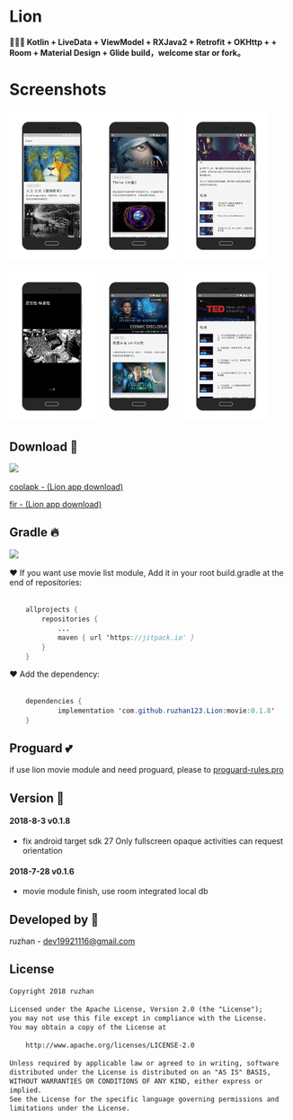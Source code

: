 
Lion
===============



####   :tada::tada::tada: Kotlin + LiveData + ViewModel + RXJava2 + Retrofit + OKHttp + + Room + Material Design + Glide build，welcome star or fork。


Screenshots
===============

<a href="logo/lion01.png"><img src="logo/lion01.png" width="30%"/></a> 
<a href="logo/lion02.png"><img src="logo/lion02.png" width="30%"/></a> 
<a href="logo/lion03.png"><img src="logo/lion03.png" width="30%"/></a>


<a href="logo/lion04.png"><img src="logo/lion04.png" width="30%"/></a> 
<a href="logo/lion05.png"><img src="logo/lion05.png" width="30%"/></a>
<a href="logo/lion06.png"><img src="logo/lion06.png" width="30%"/></a>


Download :tada:
------
![](https://github.com/ruzhan123/Lion/raw/master/logo/image-lion.png)


[coolapk - (Lion app download)](https://www.coolapk.com/apk/198282)

[fir - (Lion app download)](https://fir.im/lion333)


Gradle :fire:
------


[![](https://jitpack.io/v/ruzhan123/Lion.svg)](https://jitpack.io/#ruzhan123/Lion)

:heart: If you want use movie list module, Add it in your root build.gradle at the end of repositories:


```java

	allprojects {
		repositories {
			...
			maven { url 'https://jitpack.io' }
		}
	}
```

:heart: Add the dependency:


```java

	dependencies {
	        implementation 'com.github.ruzhan123.Lion:movie:0.1.8'
	}
```

Proguard :two_hearts:
------

if use lion movie module and need proguard, please to [proguard-rules.pro](https://github.com/ruzhan123/Lion/blob/master/app/proguard-rules.pro)


Version :grimacing:
------
#### 2018-8-3    v0.1.8
*  fix android target sdk 27 Only fullscreen opaque activities can request orientation
#### 2018-7-28    v0.1.6
*  movie module finish, use room integrated local db



Developed by :speech_balloon:
-------

 ruzhan - <a href='javascript:'>dev19921116@gmail.com</a>


License
-------

    Copyright 2018 ruzhan

    Licensed under the Apache License, Version 2.0 (the "License");
    you may not use this file except in compliance with the License.
    You may obtain a copy of the License at
    
        http://www.apache.org/licenses/LICENSE-2.0
    
    Unless required by applicable law or agreed to in writing, software
    distributed under the License is distributed on an "AS IS" BASIS,
    WITHOUT WARRANTIES OR CONDITIONS OF ANY KIND, either express or implied.
    See the License for the specific language governing permissions and
    limitations under the License.

